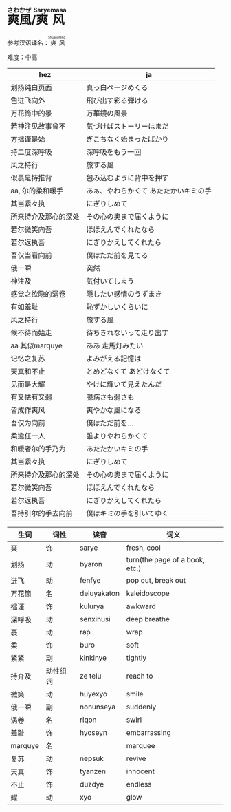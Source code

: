 # <ruby><rb>爽</rb><rt> さわ </rt></ruby><ruby><rb>風</rb><rt> かぜ </rt></ruby>/<ruby><rb>爽</rb><rt> Sarye </rt></ruby><ruby><rb>风</rb><rt> masa </rt></ruby>

参考汉语译名：<ruby><rb>爽</rb><rt> Shuǎng </rt></ruby><ruby><rb>风</rb><rt> fēng </rt></ruby>

难度：中高

|hez|ja|
|-|-|
|划扬纯白页面|真っ白ページめくる|
|色迸飞向外|飛び出す彩る弾ける|
|万花筒中的景|万華鏡の風景|
|若神注见故事曾不|気づけばストーリーはまだ|
|方拙谨是始|ぎこちなく始まったばかり|
|持二度深呼吸|深呼吸をもう一回|
|风之持行|旅する風|
|似裹是持推背|包み込むように背中を押す|
|aa, 尔的柔和暖手|あぁ、やわらかくて あたたかいキミの手|
|其当紧々执|にぎりしめて|
|所来持介及那心的深处|その心の奥まで届くように|
|若尔微笑向吾|ほほえんでくれたなら|
|若尔返执吾|にぎりかえしてくれたら|
|吾仅当看向前|僕はただ前を見てる|
|俄一瞬|突然|
|神注及|気付いてしまう|
|感觉之欲隐的涡卷|隠したい感情のうずまき|
|有如羞耻|恥ずかしいくらいに|
|风之持行|旅する風|
|候不待而始走|待ちきれないって走り出す|
|aa 其似marquye|ああ 走馬灯みたい|
|记忆之复苏|よみがえる記憶は|
|天真和不止|とめどなくて あどけなくて|
|见而是大耀|やけに輝いて見えたんだ|
|有又怯有又弱|臆病さも弱さも|
|皆成作爽风|爽やかな風になる|
|吾仅为向前|僕はただ前を…|
|柔逾任一人|誰よりやわらかくて|
|和暖者尔的手乃为|あたたかいキミの手|
|其当紧々执|にぎりしめて|
|所来持介及那心的深处|その心の奥まで届くように|
|若尔微笑向吾|ほほえんでくれたなら|
|若尔返执吾|にぎりかえしてくれたら|
|吾持引尔的手去向前|僕はキミの手を引いてゆく|

|生词|词性|读音|词义|
|-|-|-|-|
|爽|饰|sarye|fresh, cool|
|划扬|动|byaron|turn(the page of a book, etc.)|
|迸飞|动|fenfye|pop out, break out|
|万花筒|名|deluyakaton|kaleidoscope|
|拙谨|饰|kulurya|awkward|
|深呼吸|动|senxihusi|deep breathe|
|裹|动|rap|wrap|
|柔|饰|buro|soft|
|紧紧|副|kinkinye|tightly|
|持介及|动性组词|ze telu|reach to|
|微笑|动|huyexyo|smile|
|俄一瞬|副|nonunseya|suddenly|
|涡卷|名|riqon|swirl|
|羞耻|饰|hyoseyn|embarrassing|
|marquye|名||marquee|
|复苏|动|nepsuk|revive|
|天真|饰|tyanzen|innocent|
|不止|饰|duzdye|endless|
|耀|动|xyo|glow|